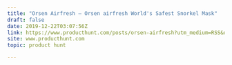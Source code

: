 ```yaml
---
title: "Orsen Airfresh — Orsen airfresh World's Safest Snorkel Mask"
draft: false
date: 2019-12-22T03:07:56Z
link: https://www.producthunt.com/posts/orsen-airfresh?utm_medium=RSS&utm_source=hune
site: www.producthunt.com
topic: product hunt  

---
```

